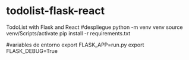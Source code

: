 # todolist-flask-react
TodoList with Flask and React
#despliegue
python -m venv venv
source venv/Scripts/activate
pip install -r requirements.txt

#variables de entorno
export FLASK_APP=run.py
export FLASK_DEBUG=True